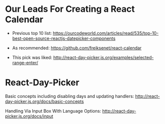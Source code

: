 # Our Leads For Creating a React Calendar


- Previous top 10 list: https://ourcodeworld.com/articles/read/535/top-10-best-open-source-reactjs-datepicker-components

- As recommended: https://github.com/freiksenet/react-calendar

- This pick was liked: http://react-day-picker.js.org/examples/selected-range-enter/




# React-Day-Picker

Basic concepts including disabling days and updating handlers:
http://react-day-picker.js.org/docs/basic-concepts

Handling Via Input Box With Language Options:
http://react-day-picker.js.org/docs/input

